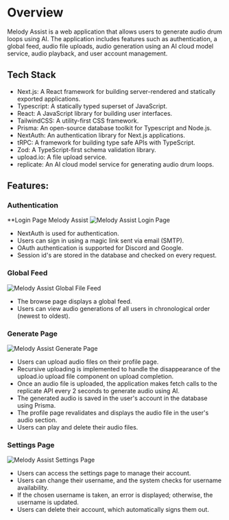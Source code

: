# Overview

Melody Assist is a web application that allows users to generate audio drum loops using AI. The application includes features such as authentication, a global feed, audio file uploads, audio generation using an AI cloud model service, audio playback, and user account management.

## Tech Stack

- Next.js: A React framework for building server-rendered and statically exported applications.
- Typescript: A statically typed superset of JavaScript.
- React: A JavaScript library for building user interfaces.
- TailwindCSS: A utility-first CSS framework.
- Prisma: An open-source database toolkit for Typescript and Node.js.
- NextAuth: An authentication library for Next.js applications.
- tRPC: A framework for building type safe APIs with TypeScript.
- Zod: A TypeScript-first schema validation library.
- upload.io: A file upload service.
- replicate: An AI cloud model service for generating audio drum loops.

## Features:

### Authentication

**Login Page Melody Assist
![Melody Assist Login Page]([https://example.com/images/sunset.jpg](https://www.bryanhuici.com/_next/image?url=https%3A%2F%2Fcdn.sanity.io%2Fimages%2Fem0qyevz%2Fproduction%2F2af9c7e984b96d38eb1da0d784d10b4386375a07-1878x928.png%3Frect%3D11%2C0%2C1856%2C928%26w%3D1024%26h%3D512%26min-h%3D512%26min-w%3D1024%26fit%3Dmin%26auto%3Dformat&w=1080&q=75))
- NextAuth is used for authentication.
- Users can sign in using a magic link sent via email (SMTP).
- OAuth authentication is supported for Discord and Google.
- Session id's are stored in the database and checked on every request.

### Global Feed
![Melody Assist Global File Feed](https://www.bryanhuici.com/_next/image?url=https%3A%2F%2Fcdn.sanity.io%2Fimages%2Fem0qyevz%2Fproduction%2F9729455b1aad781bf92ad9915caec405cfc39a28-1877x930.png%3Frect%3D9%2C0%2C1860%2C930%26w%3D1024%26h%3D512%26min-h%3D512%26min-w%3D1024%26fit%3Dmin%26auto%3Dformat&w=1080&q=75)
- The browse page displays a global feed.
- Users can view audio generations of all users in chronological order (newest to oldest).

### Generate Page
![Melody Assist Generate Page](https://www.bryanhuici.com/_next/image?url=https%3A%2F%2Fcdn.sanity.io%2Fimages%2Fem0qyevz%2Fproduction%2F70c23cf1c3b0754381e116bbe910175773ee4f3d-1879x929.png%3Frect%3D11%2C0%2C1858%2C929%26w%3D1024%26h%3D512%26min-h%3D512%26min-w%3D1024%26fit%3Dmin%26auto%3Dformat&w=1080&q=75)
- Users can upload audio files on their profile page.
- Recursive uploading is implemented to handle the disappearance of the upload.io upload file component on upload completion.
- Once an audio file is uploaded, the application makes fetch calls to the replicate API every 2 seconds to generate audio using AI.
- The generated audio is saved in the user's account in the database using Prisma.
- The profile page revalidates and displays the audio file in the user's audio section.
- Users can play and delete their audio files.

### Settings Page
![Melody Assist Settings Page](https://www.bryanhuici.com/_next/image?url=https%3A%2F%2Fcdn.sanity.io%2Fimages%2Fem0qyevz%2Fproduction%2Fe6c3b6a7b9f200cedfa4c0a6d5ee1fab345f29f7-1877x929.png%3Frect%3D10%2C0%2C1858%2C929%26w%3D1024%26h%3D512%26min-h%3D512%26min-w%3D1024%26fit%3Dmin%26auto%3Dformat&w=1080&q=75)
- Users can access the settings page to manage their account.
- Users can change their username, and the system checks for username availability.
- If the chosen username is taken, an error is displayed; otherwise, the username is updated.
- Users can delete their account, which automatically signs them out.
